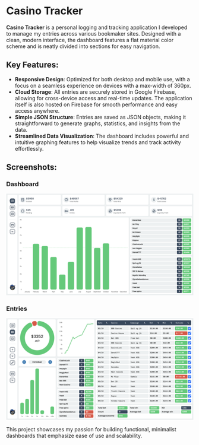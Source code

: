 # Casino Tracker

**Casino Tracker** is a personal logging and tracking application I developed to manage my entries across various bookmaker sites. Designed with a clean, modern interface, the dashboard features a flat material color scheme and is neatly divided into sections for easy navigation.

## Key Features:
- **Responsive Design**: Optimized for both desktop and mobile use, with a focus on a seamless experience on devices with a max-width of 360px.
- **Cloud Storage**: All entries are securely stored in Google Firebase, allowing for cross-device access and real-time updates. The application itself is also hosted on Firebase for smooth performance and easy access anywhere.
- **Simple JSON Structure**: Entries are saved as JSON objects, making it straightforward to generate graphs, statistics, and insights from the data.
- **Streamlined Data Visualization**: The dashboard includes powerful and intuitive graphing features to help visualize trends and track activity effortlessly.

## Screenshots:

### Dashboard  
![Dashboard](images/dashboard.png)

### Entries  
![Entries](images/entries.png)

This project showcases my passion for building functional, minimalist dashboards that emphasize ease of use and scalability.